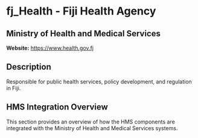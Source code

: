 # fj_Health - Fiji Health Agency

## Ministry of Health and Medical Services

**Website:** https://www.health.gov.fj

## Description

Responsible for public health services, policy development, and regulation in Fiji.

## HMS Integration Overview

This section provides an overview of how the HMS components are integrated with the Ministry of Health and Medical Services systems.

